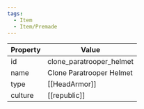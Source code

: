 ```yaml
---
tags:
  - Item
  - Item/Premade
---
```


| Property | Value                    |
| -------- | ------------------------ |
| id       | clone_paratrooper_helmet |
| name     | Clone Paratrooper Helmet |
| type     | [[HeadArmor]]            |
| culture  | [[republic]]    |


